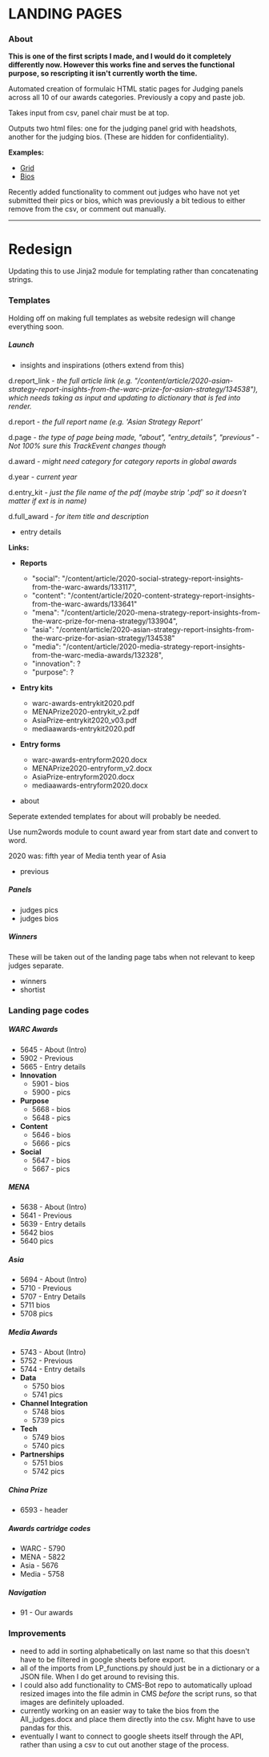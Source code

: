 # LANDING PAGES

### About

**This is one of the first scripts I made, and I would do it completely differently now. However this works fine and serves the functional purpose, so rescripting it isn't currently worth the time.**

Automated creation of formulaic HTML static pages for Judging panels across all 10 of our awards categories. Previously a copy and paste job.

Takes input from csv, panel chair must be at top.

Outputs two html files: one for the judging panel grid with headshots, another for the judging bios. (These are hidden for confidentiality).

**Examples:**

- [Grid](https://www.warc.com/WarcAwards.prize?tab=innovation)
- [Bios](https://www.warc.com/WARCAwards/innovation-judges.info#jane-wakely)

Recently added functionality to comment out judges who have not yet submitted their pics or bios, which was previously a bit tedious to either remove from the csv, or comment out manually.

---

# Redesign

Updating this to use Jinja2 module for templating rather than concatenating strings.


### Templates

Holding off on making full templates as website redesign will change everything soon.

##### Launch

- insights and inspirations (others extend from this)

d.report_link - *the full article link (e.g. "/content/article/2020-asian-strategy-report-insights-from-the-warc-prize-for-asian-strategy/134538"), which needs taking as input and updating to dictionary that is fed into render.*

d.report - *the full report name (e.g. 'Asian Strategy Report'*

d.page - *the type of page being made, "about", "entry_details", "previous" - Not 100% sure this TrackEvent changes though*

d.award - *might need category for category reports in global awards*

d.year - *current year*

d.entry_kit - *just the file name of the pdf (maybe strip '.pdf' so it doesn't matter if ext is in name)*

d.full_award - *for item title and description*


- entry details

**Links:**

- **Reports**
    - "social": "/content/article/2020-social-strategy-report-insights-from-the-warc-awards/133117",
    - "content": "/content/article/2020-content-strategy-report-insights-from-the-warc-awards/133641"
    - "mena": "/content/article/2020-mena-strategy-report-insights-from-the-warc-prize-for-mena-strategy/133904",
    - "asia": "/content/article/2020-asian-strategy-report-insights-from-the-warc-prize-for-asian-strategy/134538"
    - "media": "/content/article/2020-media-strategy-report-insights-from-the-warc-media-awards/132328",
    - "innovation": ?
    - "purpose": ?
- **Entry kits**
    - warc-awards-entrykit2020.pdf
    - MENAPrize2020-entrykit_v2.pdf
    - AsiaPrize-entrykit2020_v03.pdf
    - mediaawards-entrykit2020.pdf
- **Entry forms**
    - warc-awards-entryform2020.docx
    - MENAPrize2020-entryform_v2.docx
    - AsiaPrize-entryform2020.docx
    - mediaawards-entryform2020.docx

- about

Seperate extended templates for about will probably be needed.

Use num2words module to count award year from start date and convert to word.

2020 was:
fifth year of Media
tenth year of Asia

- previous

##### Panels

- judges pics
- judges bios

##### Winners

These will be taken out of the landing page tabs when not relevant to keep judges separate.

- winners
- shortist


### Landing page codes

##### WARC Awards

- 5645 - About (Intro)
- 5902 - Previous
- 5665 - Entry details
- **Innovation** 
    - 5901 - bios
    - 5900 - pics
- **Purpose**
    - 5668 - bios
    - 5648 - pics
- **Content**
    - 5646 - bios
    - 5666 - pics
- **Social**
    - 5647 - bios
    - 5667 - pics

##### MENA

- 5638 - About (Intro)
- 5641 - Previous
- 5639 - Entry details
- 5642 bios
- 5640 pics

##### Asia

- 5694 - About (Intro)
- 5710 - Previous
- 5707 - Entry Details
- 5711 bios
- 5708 pics

##### Media Awards

- 5743 - About (Intro)
- 5752 - Previous
- 5744 - Entry details
- **Data**
    - 5750 bios
    - 5741 pics
- **Channel Integration**
    - 5748 bios
    - 5739 pics
- **Tech**
    - 5749 bios
    - 5740 pics
- **Partnerships**
    - 5751 bios
    - 5742 pics

##### China Prize
- 6593 - header 

##### Awards cartridge codes
- WARC - 5790
- MENA - 5822
- Asia - 5676
- Media - 5758

##### Navigation
- 91 - Our awards

### Improvements

- need to add in sorting alphabetically on last name so that this doesn't have to be filtered in google sheets before export.
- all of the imports from LP_functions.py should just be in a dictionary or a JSON file. When I do get around to revising this.
- I could also add functionality to CMS-Bot repo to automatically upload resized images into the file admin in CMS *before* the script runs, so that images are definitely uploaded.
- currently working on an easier way to take the bios from the All_judges.docx and place them directly into the csv. Might have to use pandas for this.
- eventually I want to connect to google sheets itself through the API, rather than using a csv to cut out another stage of the process.

